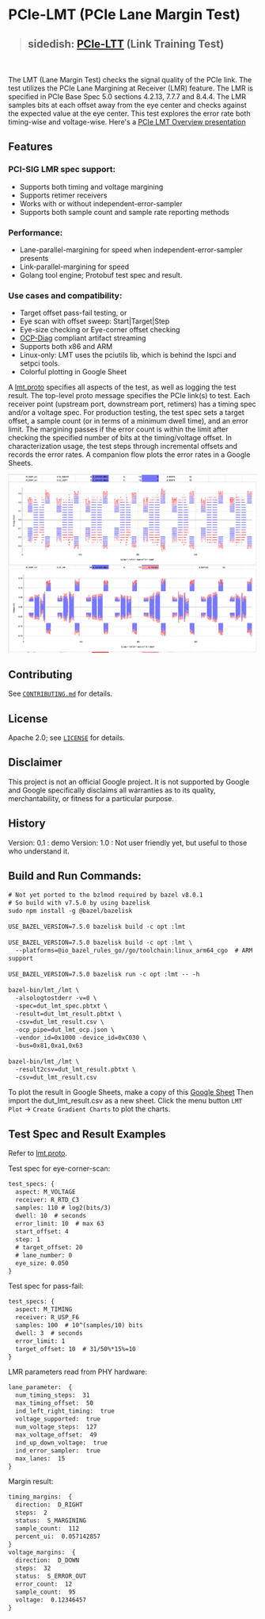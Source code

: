 # PCIe-LMT (PCIe Lane Margin Test)
> ## sidedish: [PCIe-LTT](ltt/README.md) (Link Training Test)

\
\
The LMT (Lane Margin Test) checks the signal quality of the PCIe link. The test
utilizes the PCIe Lane Margining at Receiver (LMR) feature. The LMR is specified
in PCIe Base Spec 5.0 sections 4.2.13, 7.7.7 and 8.4.4. The LMR samples bits at each offset away from
the eye center and checks against the expected value at the eye center. This
test explores the error rate both timing-wise and voltage-wise. Here's a
[PCIe LMT Overview presentation](https://docs.google.com/presentation/d/1a5xyykoV7n4HS6U9ag1mB2jeEvyaLT4BICTSh0fEqXA)

## Features
### PCI-SIG LMR spec support:
- Supports both timing and voltage margining
- Supports retimer receivers
- Works with or without independent-error-sampler
- Supports both sample count and sample rate reporting methods

### Performance:
- Lane-parallel-margining for speed when independent-error-sampler presents
- Link-parallel-margining for speed
- Golang tool engine; Protobuf test spec and result. 

### Use cases and compatibility:
- Target offset pass-fail testing, or
- Eye scan with offset sweep: Start|Target|Step
- Eye-size checking or Eye-corner offset checking
- [OCP-Diag](https://github.com/opencomputeproject/ocp-diag-core/tree/main/json_spec) compliant artifact streaming
- Supports both x86 and ARM
- Linux-only: LMT uses the pciutils lib, which is behind the lspci and setpci tools.
- Colorful plotting in Google Sheet

A [lmt.proto](lmt.proto) specifies all aspects of the test, as well as logging the test result. The
top-level proto message specifies the PCIe link(s) to test. Each receiver point
(upstream port, downstream port, retimers) has a timing spec and/or a voltage
spec. For production testing, the test spec sets a target offset, a sample count
(or in terms of a minimum dwell time), and an error limit. The margining passes
if the error count is within the limit after checking the specified number of
bits at the timing/voltage offset. In characterization usage, the test steps
through incremental offsets and records the error rates. A companion flow plots
the error rates in a Google Sheets.

<img src="lmt_plot_screenshot.png" align="center" />

## Contributing

See [`CONTRIBUTING.md`](CONTRIBUTING.md) for details.

## License

Apache 2.0; see [`LICENSE`](LICENSE) for details.

## Disclaimer

This project is not an official Google project. It is not supported by
Google and Google specifically disclaims all warranties as to its quality,
merchantability, or fitness for a particular purpose.

## History
Version: 0.1 : demo
Version: 1.0 : Not user friendly yet, but useful to those who understand it.

## Build and Run Commands:
```
# Not yet ported to the bzlmod required by bazel v8.0.1
# So build with v7.5.0 by using bazelisk
sudo npm install -g @bazel/bazelisk

USE_BAZEL_VERSION=7.5.0 bazelisk build -c opt :lmt

USE_BAZEL_VERSION=7.5.0 bazelisk build -c opt :lmt \
  --platforms=@io_bazel_rules_go//go/toolchain:linux_arm64_cgo  # ARM support

USE_BAZEL_VERSION=7.5.0 bazelisk run -c opt :lmt -- -h

bazel-bin/lmt_/lmt \
  -alsologtostderr -v=0 \
  -spec=dut_lmt_spec.pbtxt \
  -result=dut_lmt_result.pbtxt \
  -csv=dut_lmt_result.csv \
  -ocp_pipe=dut_lmt_ocp.json \
  -vendor_id=0x1000 -device_id=0xC030 \
  -bus=0x81,0xa1,0x63

bazel-bin/lmt_/lmt \
  -result2csv=dut_lmt_result.pbtxt \
  -csv=dut_lmt_result.csv
```

To plot the result in Google Sheets, make a copy of this [Google Sheet](https://docs.google.com/spreadsheets/d/1-do-2YzfelGlOP8fjFp2cVxNchu6K4X05dwvH-HCBaQ0)
Then import the dut_lmt_result.csv as a new sheet. Click the menu button `LMT
Plot` -> `Create Gradient Charts` to plot the charts.

## Test Spec and Result Examples
Refer to [lmt.proto](lmt.proto).

Test spec for eye-corner-scan:

```
test_specs: {
  aspect: M_VOLTAGE
  receiver: R_RTD_C3
  samples: 110 # log2(bits/3)
  dwell: 10  # seconds
  error_limit: 10  # max 63
  start_offset: 4
  step: 1
  # target_offset: 20
  # lane_number: 0
  eye_size: 0.050
}
```
Test spec for pass-fail:

```
test_specs: {
  aspect: M_TIMING
  receiver: R_USP_F6
  samples: 100  # 10^(samples/10) bits
  dwell: 3  # seconds
  error_limit: 1
  target_offset: 10  # 31/50%*15%=10
}
```

LMR parameters read from PHY hardware:

```
lane_parameter:  {
  num_timing_steps:  31
  max_timing_offset:  50
  ind_left_right_timing:  true
  voltage_supported:  true
  num_voltage_steps:  127
  max_voltage_offset:  49
  ind_up_down_voltage:  true
  ind_error_sampler:  true
  max_lanes:  15
}
```

Margin result:

```
timing_margins:  {
  direction:  D_RIGHT
  steps:  2
  status:  S_MARGINING
  sample_count:  112
  percent_ui:  0.057142857
}
voltage_margins:  {
  direction:  D_DOWN
  steps:  32
  status:  S_ERROR_OUT
  error_count:  12
  sample_count:  95
  voltage:  0.12346457
}
```

